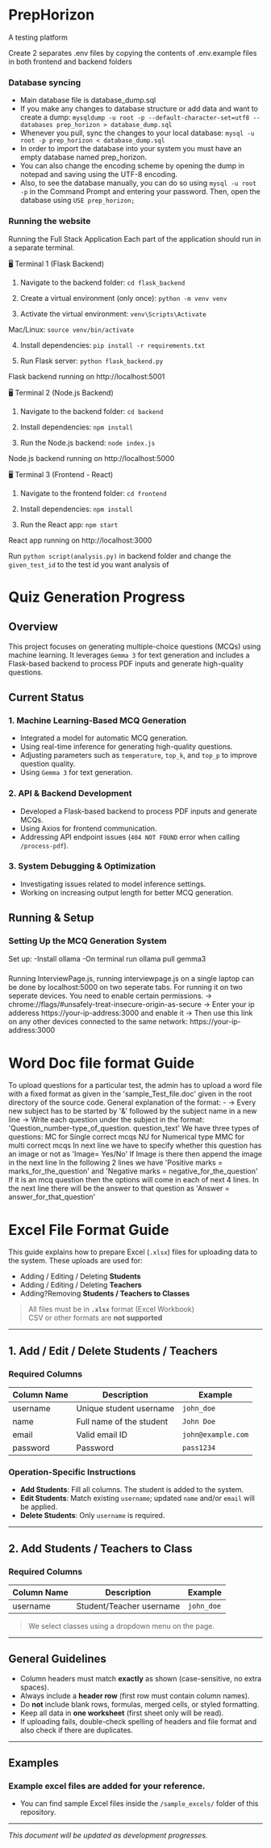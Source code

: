 # PrepHorizon
A testing platform

Create 2 separates .env files by copying the contents of .env.example files in both frontend and backend folders

### Database syncing
* Main database file is database_dump.sql
* If you make any changes to database structure or add data and want to create a dump: `mysqldump -u root -p --default-character-set=utf8 --databases prep_horizon > database_dump.sql`
* Whenever you pull, sync the changes to your local database: `mysql -u root -p prep_horizon < database_dump.sql`
* In order to import the database into your system you must have an empty database named prep_horizon.
* You can also change the encoding scheme by opening the dump in notepad and saving using the UTF-8 encoding.
* Also, to see the database manually, you can do so using `mysql -u root -p` in the Command Prompt and entering your password. Then, open the database using `USE prep_horizon;`

### Running the website
Running the Full Stack Application
Each part of the application should run in a separate terminal.

🖥️ Terminal 1 (Flask Backend)
1. Navigate to the backend folder:
`cd flask_backend`

2. Create a virtual environment (only once):
`python -m venv venv`

3. Activate the virtual environment:
`venv\Scripts\Activate`

Mac/Linux:
`source venv/bin/activate`

4. Install dependencies:
`pip install -r requirements.txt`

5. Run Flask server:
`python flask_backend.py`

Flask backend running on http://localhost:5001

🖥️ Terminal 2 (Node.js Backend)
1. Navigate to the backend folder:
`cd backend`

2. Install dependencies:
`npm install`

3. Run the Node.js backend:
`node index.js`

Node.js backend running on http://localhost:5000

🖥️ Terminal 3 (Frontend - React)
1. Navigate to the frontend folder:
`cd frontend`

2. Install dependencies:
`npm install`

3. Run the React app:
`npm start`

React app running on http://localhost:3000

Run `python script(analysis.py)` in backend folder and change the `given_test_id` to the test id you want analysis of

# Quiz Generation Progress

## Overview
This project focuses on generating multiple-choice questions (MCQs) using machine learning. It leverages `Gemma 3` for text generation and includes a Flask-based backend to process PDF inputs and generate high-quality questions.

## Current Status
### 1. **Machine Learning-Based MCQ Generation**
- Integrated a model for automatic MCQ generation.
- Using real-time inference for generating high-quality questions.
- Adjusting parameters such as `temperature`, `top_k`, and `top_p` to improve question quality.
- Using `Gemma 3` for text generation.

### 2. **API & Backend Development**
- Developed a Flask-based backend to process PDF inputs and generate MCQs.
- Using Axios for frontend communication.
- Addressing API endpoint issues (`404 NOT FOUND` error when calling `/process-pdf`).

### 3. **System Debugging & Optimization**
- Investigating issues related to model inference settings.
- Working on increasing output length for better MCQ generation.


## Running & Setup
### Setting Up the MCQ Generation System
Set up:
-Install ollama 
-On terminal run ollama pull gemma3

###
Running InterviewPage.js, running interviewpage.js on  a single laptop can be done by localhost:5000 on two seperate tabs. For running it on two seperate devices. You need to enable certain permissions.
-> chrome://flags/#unsafely-treat-insecure-origin-as-secure
-> Enter your ip adderess https://your-ip-address:3000 and enable it
-> Then use this link on any other devices connected to the same network: https://your-ip-address:3000 
# Word Doc file format Guide
To upload questions for a particular test, the admin has to upload a word file with a fixed format as given in the 'sample_Test_file.doc' given in the root directory of the source code.
General explanation of the format: -
-> Every new subject has to be started by '&' followed by the subject name in a new line
-> Write each question under the subject in the format: 'Question_number-type_of_question. question_text'
We have three types of questions: MC for Single correct mcqs
                                  NU for Numerical type
                                  MMC for multi correct mcqs
In next line we have to specify whether this question has an image or not as 'Image= Yes/No'
If Image is there then append the image in the next line
In the following 2 lines we have 'Positive marks = marks_for_the_question' and 'Negative marks = negative_for_the_question'
If it is an mcq question then the options will come in each of next 4 lines.
In the next line there will be the answer to that question as 'Answer = answer_for_that_question'

# Excel File Format Guide

This guide explains how to prepare Excel (`.xlsx`) files for uploading data to the system. These uploads are used for:

- Adding / Editing / Deleting **Students**
- Adding / Editing / Deleting **Teachers**
- Adding?Removing **Students / Teachers to Classes**

> All files must be in **`.xlsx`** format (Excel Workbook)  
> CSV or other formats are **not supported**

---

## 1. Add / Edit / Delete Students / Teachers

### Required Columns

| Column Name | Description               | Example            |
|-------------|---------------------------|--------------------|
| username    | Unique student username   | `john_doe`         |
| name        | Full name of the student  | `John Doe`         |
| email       | Valid email ID            | `john@example.com` |
| password    | Password                  | `pass1234`         |

### Operation-Specific Instructions

- **Add Students**: Fill all columns. The student is added to the system.
- **Edit Students**: Match existing `username`; updated `name` and/or `email` will be applied.
- **Delete Students**: Only `username` is required.

---


## 2. Add Students / Teachers to Class

### Required Columns

| Column Name | Description                 | Example      |
|-------------|-----------------------------|--------------|
| username    | Student/Teacher username    | `john_doe`   |

> We select classes using a dropdown menu on the page.

---

## General Guidelines

- Column headers must match **exactly** as shown (case-sensitive, no extra spaces).
- Always include a **header row** (first row must contain column names).
- Do **not** include blank rows, formulas, merged cells, or styled formatting.
- Keep all data in **one worksheet** (first sheet only will be read).
- If uploading fails, double-check spelling of headers and file format and also check if there are duplicates.

---

## Examples

### Example excel files are added for your reference.
- You can find sample Excel files inside the `/sample_excels/` folder of this repository.

---
*This document will be updated as development progresses.*


